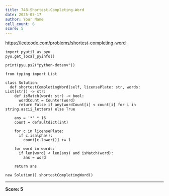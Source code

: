 ```yaml
---
title: 748-Shortest-Completing-Word
date: 2025-05-17
author: Your Name
cell_count: 6
score: 5
---
```


https://leetcode.com/problems/shortest-completing-word


```
import pyutil as pyu
pyu.get_local_pyinfo()
```


```
print(pyu.ps2("python-dotenv"))
```


```
from typing import List
```


```
class Solution:
  def shortestCompletingWord(self, licensePlate: str, words: List[str]) -> str:
    def isMatch(word: str) -> bool:
      wordCount = Counter(word)
      return False if any(wordCount[i] < count[i] for i in string.ascii_letters) else True

    ans = '*' * 16
    count = defaultdict(int)

    for c in licensePlate:
      if c.isalpha():
        count[c.lower()] += 1

    for word in words:
      if len(word) < len(ans) and isMatch(word):
        ans = word

    return ans
```


```
new Solution().shortestCompletingWord()
```


---
**Score: 5**